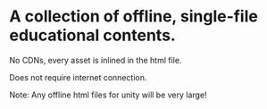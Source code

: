 # A collection of offline, single-file educational contents. 

No CDNs, every asset is inlined in the html file.

Does not require internet connection.

Note: Any offline html files for unity will be very large!
